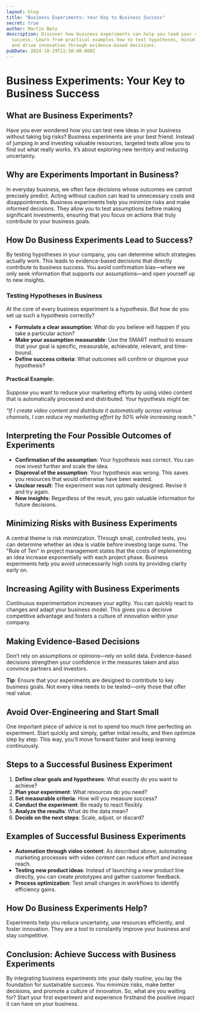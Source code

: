 ```yaml
---
layout: blog
title: "Business Experiments: Your Key to Business Success"
secret: true
author: Martin Betz
description: Discover how business experiments can help you lead your company to
  success. Learn from practical examples how to test hypotheses, minimize risks
  and drive innovation through evidence-based decisions.
pubDate: 2024-10-29T11:38:00.000Z
---
```

# Business Experiments: Your Key to Business Success

## What are Business Experiments?
Have you ever wondered how you can test new ideas in your business without taking big risks? Business experiments are your best friend. Instead of jumping in and investing valuable resources, targeted tests allow you to find out what really works. It’s about exploring new territory and reducing uncertainty.

## Why are Experiments Important in Business?
In everyday business, we often face decisions whose outcomes we cannot precisely predict. Acting without caution can lead to unnecessary costs and disappointments. Business experiments help you minimize risks and make informed decisions. They allow you to test assumptions before making significant investments, ensuring that you focus on actions that truly contribute to your business goals.

## How Do Business Experiments Lead to Success?
By testing hypotheses in your company, you can determine which strategies actually work. This leads to evidence-based decisions that directly contribute to business success. You avoid confirmation bias—where we only seek information that supports our assumptions—and open yourself up to new insights.

### Testing Hypotheses in Business
At the core of every business experiment is a hypothesis. But how do you set up such a hypothesis correctly?

- **Formulate a clear assumption**: What do you believe will happen if you take a particular action?
- **Make your assumption measurable**: Use the SMART method to ensure that your goal is specific, measurable, achievable, relevant, and time-bound.
- **Define success criteria**: What outcomes will confirm or disprove your hypothesis?

#### Practical Example:
Suppose you want to reduce your marketing efforts by using video content that is automatically processed and distributed. Your hypothesis might be:

*"If I create video content and distribute it automatically across various channels, I can reduce my marketing effort by 50% while increasing reach."*

## Interpreting the Four Possible Outcomes of Experiments
- **Confirmation of the assumption**: Your hypothesis was correct. You can now invest further and scale the idea.
- **Disproval of the assumption**: Your hypothesis was wrong. This saves you resources that would otherwise have been wasted.
- **Unclear result**: The experiment was not optimally designed. Revise it and try again.
- **New insights**: Regardless of the result, you gain valuable information for future decisions.

## Minimizing Risks with Business Experiments
A central theme is risk minimization. Through small, controlled tests, you can determine whether an idea is viable before investing large sums. The "Rule of Ten" in project management states that the costs of implementing an idea increase exponentially with each project phase. Business experiments help you avoid unnecessarily high costs by providing clarity early on.

## Increasing Agility with Business Experiments
Continuous experimentation increases your agility. You can quickly react to changes and adapt your business model. This gives you a decisive competitive advantage and fosters a culture of innovation within your company.

## Making Evidence-Based Decisions
Don’t rely on assumptions or opinions—rely on solid data. Evidence-based decisions strengthen your confidence in the measures taken and also convince partners and investors.

**Tip**: Ensure that your experiments are designed to contribute to key business goals. Not every idea needs to be tested—only those that offer real value.

## Avoid Over-Engineering and Start Small
One important piece of advice is not to spend too much time perfecting an experiment. Start quickly and simply, gather initial results, and then optimize step by step. This way, you’ll move forward faster and keep learning continuously.

## Steps to a Successful Business Experiment
1. **Define clear goals and hypotheses**: What exactly do you want to achieve?
2. **Plan your experiment**: What resources do you need?
3. **Set measurable criteria**: How will you measure success?
4. **Conduct the experiment**: Be ready to react flexibly.
5. **Analyze the results**: What do the data mean?
6. **Decide on the next steps**: Scale, adjust, or discard?

## Examples of Successful Business Experiments
- **Automation through video content**: As described above, automating marketing processes with video content can reduce effort and increase reach.
- **Testing new product ideas**: Instead of launching a new product line directly, you can create prototypes and gather customer feedback.
- **Process optimization**: Test small changes in workflows to identify efficiency gains.

## How Do Business Experiments Help?
Experiments help you reduce uncertainty, use resources efficiently, and foster innovation. They are a tool to constantly improve your business and stay competitive.

## Conclusion: Achieve Success with Business Experiments
By integrating business experiments into your daily routine, you lay the foundation for sustainable success. You minimize risks, make better decisions, and promote a culture of innovation. So, what are you waiting for? Start your first experiment and experience firsthand the positive impact it can have on your business.

